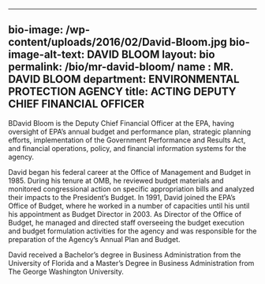 ---
bio-image: /wp-content/uploads/2016/02/David-Bloom.jpg
bio-image-alt-text: DAVID BLOOM
layout: bio
permalink: /bio/mr-david-bloom/
name : MR. DAVID BLOOM
department: ENVIRONMENTAL PROTECTION AGENCY
title: ACTING DEPUTY CHIEF FINANCIAL OFFICER
 ---
 BDavid Bloom is the Deputy Chief Financial Officer at the EPA, having oversight of EPA’s annual budget and performance plan, strategic planning efforts, implementation of the Government Performance and Results Act, and financial operations, policy, and financial information systems for the agency.
              
   David began his federal career at the Office of Management and Budget in 1985. During his tenure at OMB, he reviewed budget materials and monitored congressional action on specific appropriation bills and analyzed their impacts to the President’s Budget. In 1991, David joined the EPA’s Office of Budget, where he worked in a number of capacities until his until his appointment as Budget Director in 2003. As Director of the Office of Budget, he managed and directed staff overseeing the budget execution and budget formulation activities for the agency and was responsible for the preparation of the Agency’s Annual Plan and Budget.
              
   David received a Bachelor’s degree in Business Administration from the University of Florida and a Master’s Degree in Business Administration from The George Washington University.
 


 
